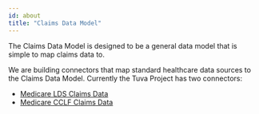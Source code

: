 ```yaml
---
id: about
title: "Claims Data Model"
---
```


The Claims Data Model is designed to be a general data model that is simple to map claims data to.  

We are building connectors that map standard healthcare data sources to the Claims Data Model.  Currently the Tuva Project has two connectors:

- [Medicare LDS Claims Data](https://github.com/tuva-health/medicare_lds_connector)
- [Medicare CCLF Claims Data](https://github.com/tuva-health/medicare_cclf_connector)